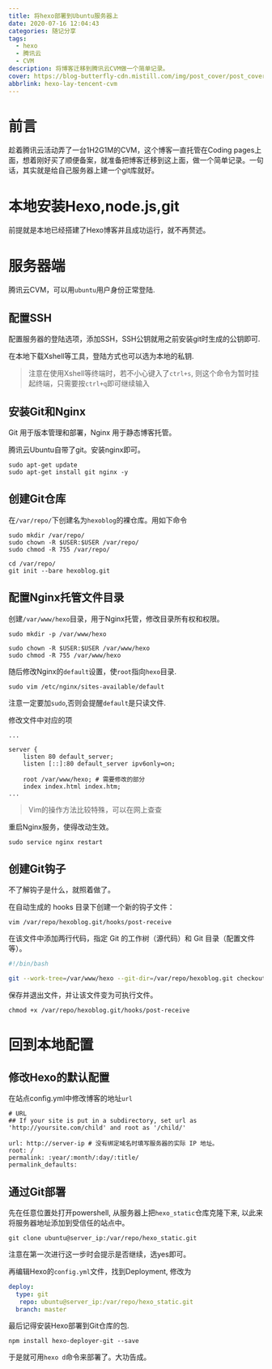 ```yaml
---
title: 将hexo部署到Ubuntu服务器上
date: 2020-07-16 12:04:43
categories: 随记分享
tags:
  - hexo
  - 腾讯云
  - CVM
description: 将博客迁移到腾讯云CVM做一个简单记录。
cover: https://blog-butterfly-cdn.mistill.com/img/post_cover/post_cover_013.webp
abbrlink: hexo-lay-tencent-cvm
---
```


# 前言

趁着腾讯云活动弄了一台1H2G1M的CVM，这个博客一直托管在Coding pages上面，想着刚好买了顺便备案，就准备把博客迁移到这上面，做一个简单记录。一句话，其实就是给自己服务器上建一个git库就好。

# 本地安装Hexo,node.js,git

前提就是本地已经搭建了Hexo博客并且成功运行，就不再赘述。

# 服务器端

腾讯云CVM，可以用`ubuntu`用户身份正常登陆.

## 配置SSH

配置服务器的登陆选项，添加SSH，SSH公钥就用之前安装git时生成的公钥即可.

在本地下载Xshell等工具，登陆方式也可以选为本地的私钥.

> 注意在使用Xshell等终端时，若不小心键入了`ctrl+s`, 则这个命令为暂时挂起终端，只需要按`ctrl+q`即可继续输入

## 安装Git和Nginx

Git 用于版本管理和部署，Nginx 用于静态博客托管。

腾讯云Ubuntu自带了git。安装nginx即可。



```shell
sudo apt-get update
sudo apt-get install git nginx -y
```

## 创建Git仓库



在`/var/repo/`下创建名为`hexoblog`的裸仓库。用如下命令



```shell
sudo mkdir /var/repo/
sudo chown -R $USER:$USER /var/repo/
sudo chmod -R 755 /var/repo/

cd /var/repo/
git init --bare hexoblog.git
```

## 配置Nginx托管文件目录



创建`/var/www/hexo`目录，用于Nginx托管，修改目录所有权和权限。



```shell
sudo mkdir -p /var/www/hexo

sudo chown -R $USER:$USER /var/www/hexo
sudo chmod -R 755 /var/www/hexo
```



随后修改Nginx的`default`设置，使`root`指向`hexo`目录.



```shell
sudo vim /etc/nginx/sites-available/default
```



注意一定要加`sudo`,否则会提醒`default`是只读文件.

修改文件中对应的项



```
...

server {
    listen 80 default_server;
    listen [::]:80 default_server ipv6only=on;

    root /var/www/hexo; # 需要修改的部分
    index index.html index.htm;
...
```

> Vim的操作方法比较特殊，可以在网上查查

重启Nginx服务，使得改动生效。



```shell
sudo service nginx restart
```



## 创建Git钩子



不了解钩子是什么，就照着做了。

在自动生成的 hooks 目录下创建一个新的钩子文件：



```shell
vim /var/repo/hexoblog.git/hooks/post-receive
```



在该文件中添加两行代码，指定 Git 的工作树（源代码）和 Git 目录（配置文件等）。



```bash
#!/bin/bash

git --work-tree=/var/www/hexo --git-dir=/var/repo/hexoblog.git checkout -f
```



保存并退出文件，并让该文件变为可执行文件。



```shell
chmod +x /var/repo/hexoblog.git/hooks/post-receive
```

# 回到本地配置

## 修改Hexo的默认配置

在站点config.yml中修改博客的地址`url`



```shell
# URL
## If your site is put in a subdirectory, set url as 'http://yoursite.com/child' and root as '/child/'

url: http://server-ip # 没有绑定域名时填写服务器的实际 IP 地址。
root: /
permalink: :year/:month/:day/:title/
permalink_defaults:
```

## 通过Git部署

先在任意位置处打开powershell, 从服务器上把`hexo_static`仓库克隆下来, 以此来将服务器地址添加到受信任的站点中。



```shell
git clone ubuntu@server_ip:/var/repo/hexo_static.git
```



注意在第一次进行这一步时会提示是否继续，选yes即可。

再编辑Hexo的`config.yml`文件，找到Deployment, 修改为



```yml
deploy:
  type: git
   repo: ubuntu@server_ip:/var/repo/hexo_static.git
  branch: master
```



最后记得安装Hexo部署到Git仓库的包.



```shell
npm install hexo-deployer-git --save
```



于是就可用`hexo d`命令来部署了。大功告成。

